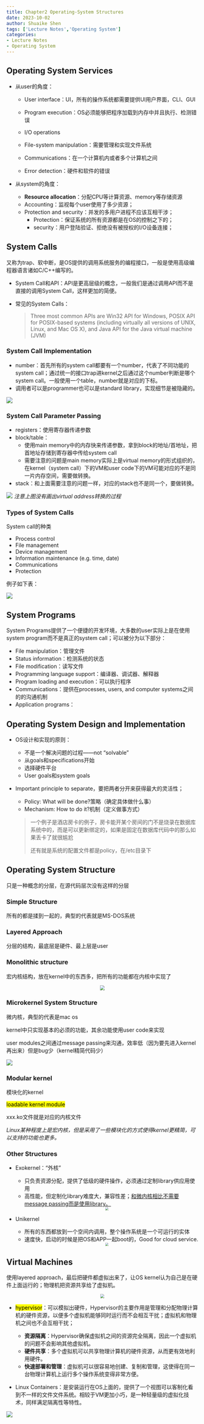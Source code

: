 ```yaml
---
title: Chapter2 Operating-System Structures
date: 2023-10-02
author: Shuaike Shen
tags: ['Lecture Notes','Operating System']
categories: 
- Lecture Notes
- Operating System
---
```


## Operating System Services

* 从user的角度：

  * User interface：UI，所有的操作系统都需要提供UI用户界面，CLI、GUI

  * Program execution：OS必须能够把程序加载到内存中并且执行、检测错误
  * I/O operations
  * File-system manipulation：需要管理和实现文件系统
  * Communications：在一个计算机内或者多个计算机之间
  * Error detection：硬件和软件的错误

* 从system的角度：
  * **Resource allocation**：分配CPU等计算资源、memory等存储资源
  * Accounting：监视每个user使用了多少资源；
  * Protection and security：并发的多用户进程不应该互相干涉；
    * Protection：保证系统的所有资源都是在OS的控制之下的；
    * security：用户登陆验证、拒绝没有被授权的I/O设备连接；

## System Calls

又称为trap、软中断，是OS提供的调用系统服务的编程接口，一般是使用高级编程器语言诸如C/C++编写的。

* System Call和API：API是更高层级的概念，一般我们是通过调用API而不是直接的调用System Call，这样更加的简便。

* 常见的System Calls：

  > Three most common APIs are Win32 API for Windows, POSIX API for POSIX-based systems (including virtually all versions of UNIX, Linux, and Mac OS X), and Java API for the Java virtual machine (JVM)

### System Call Implementation

* number：首先所有的system call都要有一个number，代表了不同功能的system call；通过统一的接口trap进kernel之后通过这个number判断是哪个system call。一般使用一个table，number就是对应的下标。
* 调用者可以是programmer也可以是standard library，实现细节是被隐藏的。

![](https://s1.imagehub.cc/images/2023/10/07/Screenshot-2023-10-07-at-14.28.01.png)

### System Call Parameter Passing

* registers：使用寄存器传递参数
* block/table：
  * 使用main memory中的内存快来传递参数，拿到block的地址/首地址，把首地址存储到寄存器中传给system call
  * 需要注意的问题是main memory实际上是virtual memory的形式组织的，在kernel（system call）下的VM和user code下的VM可能对应的不是同一片内存空间，需要做转换。
* stack：和上面需要注意的问题一样，对应的stack也不是同一个，要做转换。

![](https://s1.imagehub.cc/images/2023/10/07/Screenshot-2023-10-07-at-14.31.30.png)
*注意上图没有画出virtual address转换的过程*

### Types of System Calls

System call的种类

* Process control
* File management
* Device management
* Information maintenance (e.g. time, date)
* Communications
* Protection

例子如下表：

![](https://s1.imagehub.cc/images/2023/10/07/Screenshot-2023-10-07-at-14.29.20.png)

## System Programs

System Programs提供了一个便捷的开发环境，大多数的user实际上是在使用system program而不是真正的system call；可以被分为以下部分：

* File manipulation：管理文件
* Status information：检测系统的状态
* File modification：读写文件
* Programming language support：编译器、调试器、解释器
* Program loading and execution：可以执行程序
* Communications：提供在processes, users, and computer systems之间的的沟通机制
* Application programs：

## Operating System Design and Implementation

* OS设计和实现的原则：

  * 不是一个解决问题的过程——not “solvable”
  * 从goals和specifications开始
  * 选择硬件平台
  * User goals和system goals

* Important principle to separate，要把两者分开来获得最大的灵活性；

  * Policy:   What will be done?策略（确定具体做什么事）
  * Mechanism:  How to do it?机制（定义做事方式）

  > 一个例子是酒店房卡的例子，房卡能开某个房间的门不是烧录在数据库系统中的，而是可以更新绑定的，如果是固定在数据库代码中的那么如果丢卡了就很尴尬
  >
  > 还有就是系统的配置文件都是policy，在/etc目录下

## Operating System Structure

只是一种概念的分层，在源代码层次没有这样的分层

### Simple Structure 

所有的都是揉到一起的，典型的代表就是MS-DOS系统

### Layered Approach

分层的结构，最底层是硬件、最上层是user

### Monolithic structure

宏内核结构，放在kernel中的东西多，把所有的功能都在内核中实现了

<center>
  <img src="https://s1.imagehub.cc/images/2023/10/07/Screenshot-2023-10-07-at-14.59.17.png" style="zoom:80%;" />
</center>



### Microkernel System Structure

微内核，典型的代表是mac os

kernel中只实现基本的必须的功能，其余功能使用user code来实现

user modules之间通过message passing来沟通，效率低（因为要先进入kernel再出来）但是bug少（kernel精简代码少）

![](https://s1.imagehub.cc/images/2023/10/07/Screenshot-2023-10-07-at-15.00.15.png)

### Modular kernel

模块化的kernel

<mark>loadable kernel module</mark>

xxx.ko文件就是对应的内核文件

*Linux某种程度上是宏内核，但是采用了一些模块化的方式使得kernel更精简，可以支持的功能也更多。*

### Other Structures

* Exokernel：“外核”

  * 只负责资源分配，提供了低级的硬件操作，必须通过定制library供应用使用
  * 高性能，但定制化library难度大，兼容性差；<u>和微内核相比不需要message passing而是使用library。</u>

  <center>
    <img src="https://s1.imagehub.cc/images/2023/10/07/Screenshot-2023-10-07-at-15.03.09.png" style="zoom:50%;" />
  </center>

* Unikernel

  * 所有的东西都放到一个空间内调用，整个操作系统是一个可运行的实体
  * 速度快，启动的时候是把OS和APP一起boot的，Good for cloud service.

  <center>
   <img src="https://s1.imagehub.cc/images/2023/10/07/Screenshot-2023-10-07-at-15.04.08.png" style="zoom:50%;" />
  </center>

## Virtual Machines

使用layered approach，最后把硬件都虚拟出来了，让OS kernel认为自己是在硬件上面运行的；物理机把资源共享给了虚拟机。

<center>
  <img src="https://s1.imagehub.cc/images/2023/10/07/Screenshot-2023-10-07-at-15.18.08.png" style="zoom:67%;" />
</center>

* <mark>hypervisor</mark>：可以模拟出硬件，Hypervisor的主要作用是管理和分配物理计算机的硬件资源，以便多个虚拟机能够同时运行而不会相互干扰；虚拟机和物理机之间也不会互相干扰；
  * **资源隔离**：Hypervisor确保虚拟机之间的资源完全隔离，因此一个虚拟机的问题不会影响其他虚拟机。
  * **硬件共享**：多个虚拟机可以共享物理计算机的硬件资源，从而更有效地利用硬件。
  * **快速部署和管理**：虚拟机可以很容易地创建、复制和管理，这使得在同一台物理计算机上运行多个操作系统变得非常方便。

* Linux Containers：是安装运行在OS上面的，提供了一个视图可以客制化看到不一样的文件文件系统。相较于VM更加小巧，是一种轻量级的虚拟化技术，同样满足隔离性等特性。

![](https://s1.imagehub.cc/images/2023/10/07/Screenshot-2023-10-07-at-15.15.55.png)